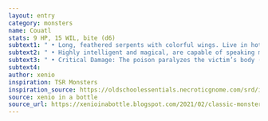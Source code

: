 ```yaml
---
layout: entry 
category: monsters
name: Couatl
stats: 9 HP, 15 WIL, bite (d6)
subtext1: " • Long, feathered serpents with colorful wings. Live in hot jungles and are considered divine by native people."
subtext2: " • Highly intelligent and magical, are capable of speaking multiple languages."
subtext3: " • Critical Damage: The poison paralyzes the victim’s body (d6 DEX damage)."
subtext4: 
author: xenio
inspiration: TSR Monsters
inspiration_source: https://oldschoolessentials.necroticgnome.com/srd/index.php/Monster_Descriptions
source: xenio in a bottle
source_url: https://xenioinabottle.blogspot.com/2021/02/classic-monsters-for-cairnito-part-1.html
---
```

